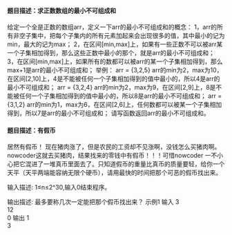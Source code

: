 #### 题目描述：求正数数组的最小不可组成和

给定一个全是正数的数组arr，定义一下arr的最小不可组成和的概念： 1，arr的所有非空子集中，把每个子集内的所有元素加起来会出现很多的值，其中最小的记为min，最大的记为max； 2，在区间[min,max]上，如果有一些正数不可以被arr某一个子集相加得到，那么这些正数中最小的那个，就是arr的最小不可组成和； 3，在区间[min,max]上，如果所有的数都可以被arr的某一个子集相加得到，那么max+1是arr的最小不可组成和； 举例： arr = {3,2,5} arr的min为2，max为10，在区间[2,10]上，4是不能被任何一个子集相加得到的值中最小的，所以4是arr的最小不可组成和； arr = {3,2,4} arr的min为2，max为9，在区间[2,9]上，8是不能被任何一个子集相加得到的值中最小的，所以8是arr的最小不可组成和； arr = {3,1,2} arr的min为1，max为6，在区间[2,6]上，任何数都可以被某一个子集相加得到，所以7是arr的最小不可组成和； 请写函数返回arr的最小不可组成和。

#### 题目描述：有假币

居然有假币！ 现在猪肉涨了，但是农民的工资却不见涨啊，没钱怎么买猪肉啊。nowcoder这就去买猪肉，结果找来的零钱中有假币！！！可惜nowcoder 一不小心把它混进了一堆真币里面去了。只知道假币的重量比真币的质量要轻，给你一个天平（天平两端能容纳无限个硬币），请用最快的时间把那个可恶的假币找出来。

输入描述:
1≤n≤2^30,输入0结束程序。


输出描述:
最多要称几次一定能把那个假币找出来？
示例1
输入
3<br/>12<br/>0
输出
1<br/>3